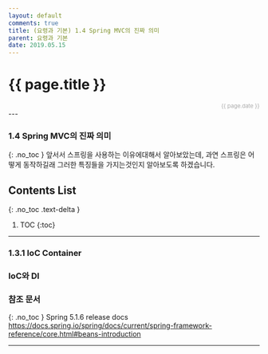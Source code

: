 ```yaml
---
layout: default
comments: true
title: (요령과 기본) 1.4 Spring MVC의 진짜 의미
parent: 요령과 기본
date: 2019.05.15
---
```


<h1>{{ page.title }}</h1>  
<div style="text-align:right; font-size:11px; color:#aaa">{{ page.date }} </div>
---

### 1.4 Spring MVC의 진짜 의미
{: .no_toc }
앞서서 스프링을 사용하는 이유에대해서 알아보았는데, 과연 스프링은 어떻게 동작하길래 그러한 특징들을 가지는것인지 알아보도록 하겠습니다.  


## Contents List
{: .no_toc .text-delta }

1. TOC
{:toc}


---

### 1.3.1 IoC Container
### IoC와 DI

### 참조 문서
{: .no_toc }
Spring 5.1.6 release docs  
<https://docs.spring.io/spring/docs/current/spring-framework-reference/core.html#beans-introduction>


---
